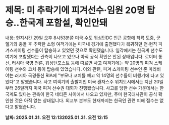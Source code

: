# **제목: 미 추락기에 피겨선수·임원 20명 탑승‥한국계 포함설, 확인안돼**

  내용: 현지시간 29일 오후 8시53분쯤 미국 수도 워싱턴DC 인근 공항에 착륙 도중, 군헬기와 충돌 후 추락한 소형 여객기에는 미국내 경기에 출전했다가 복귀하던 전·현직 피겨스케이팅 선수들이 탑승하고 있었던 것으로 확인됐습니다. 일각에서는 한국계 선수도 여기에 포함됐다는 관측이 나오고 있으나 아직 공식 확인은 안된 상태입니다. 로이터 통신, 러시아 국영 언론, 워싱턴포스트 등에 따르면 사고 여객기에는 약 20명의 피겨 스케이팅 선수와 코치 등이 탑승해 있었습니다. 이와 관련, 피겨 스케이팅 선수인 존 마라비야는 러시아 국경통신 RIA에 "부모나 코치를 빼고 약 14명의 선수들이 비행기에 타고 있었다"고 말했습니다. 사고 여객기의 출발지인 미국 캔자스주 위치토시에서는 지난 20일부터 26일까지 미국 피겨 선수권 대회가 진행됐습니다. 사고를 당한 선수 가운데서는 한국계도 있다는 관측이 한국 네티즌 사이에서 나오고 있지만, 주미 한국대사관이 공식 확인한 것은 아직 없는 상태입니다. 외교부 본부도 현재까지는 한국인 관련 피해 접수는 없다고 밝혔습니다.

  **날짜: 2025.01.31. 오전 12:132025.01.31. 오전 12:15**